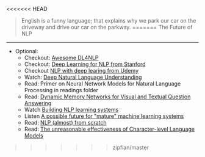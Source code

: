 <<<<<<< HEAD
> English is a funny language; that explains why we park our car on the driveway and drive our car on the parkway. 
=======
The Future of NLP
----
- Optional:
    + Checkout: [Awesome DL4NLP](https://github.com/brianspiering/awesome-dl4nlp)
    - Checkout: [Deep Learning for NLP from Stanford](http://cs224d.stanford.edu/syllabus.html)
    - Checkout [NLP with deep learing from Udemy](https://www.udemy.com/natural-language-processing-with-deep-learning-in-python/)
    + Watch: [Deep Natural Language Understanding](http://videolectures.net/deeplearning2016_cho_language_understanding/)
    - Read: Primer on Neural Network Models for Natural Language Processing in readings folder
    - Read: [Dynamic Memory Networks for Visual and Textual Question Answering](http://arxiv.org/abs/1603.01417)
    + Watch [Building NLP learning systems](https://www.youtube.com/watch?v=9o58gL2bYRE)
    + Listen [A possible future for "mature" machine learning systems](http://www.thetalkingmachines.com/blog/2015/11/22/open-source-releases-and-the-end-of-season-one)
    + Read: [NLP (almost) from scratch](https://blog.acolyer.org/2016/07/04/natural-language-understanding-almost-from-scratch/)
    - Read: [The unreasonable effectiveness of Character-level Language Models](http://nbviewer.jupyter.org/gist/yoavg/d76121dfde2618422139)
>>>>>>> zipfian/master
